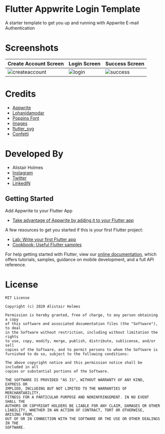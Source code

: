 # Flutter Appwrite Login Template

A starter template to get you up and running with Appwrite E-mail Authentication

# Screenshots

Create Account Screen | Login Screen | Success Screen
------------ | -------------|--------------
![createaccount](https://user-images.githubusercontent.com/22801227/94818329-49394a80-03fe-11eb-9239-9a206b88cf85.png) | ![login](https://user-images.githubusercontent.com/22801227/94818326-48a0b400-03fe-11eb-83d6-738297e42ea4.png) | ![success](https://user-images.githubusercontent.com/22801227/94818314-450d2d00-03fe-11eb-8ecb-a2d63599aa5d.png)

# Credits

* [Appwrite](https://appwrite.io/)
* [Lohanidamodar](https://github.com/lohanidamodar/flutter_appwrite)
* [Poppins Font](https://fonts.google.com/specimen/Poppins?query=popp)
* [Images](https://undraw.co/illustrations)
* [flutter_svg](https://pub.dev/packages/flutter_svg)
* [Confetti](https://pub.dev/packages/confetti)

# Developed By

* Alistair Holmes 
 * [Instagram](https://www.instagram.com/alistair.holmes/)
 * [Twitter](https://twitter.com/alistairholmes_)
 * [LinkedIN](https://www.linkedin.com/in/alistairholmes/)


## Getting Started

Add Appwrite to your Flutter App

- [Take advantage of Appwrite by adding it to your Flutter app](https://appwrite.io/docs/getting-started-for-flutter)

A few resources to get you started if this is your first Flutter project:

- [Lab: Write your first Flutter app](https://flutter.dev/docs/get-started/codelab)
- [Cookbook: Useful Flutter samples](https://flutter.dev/docs/cookbook)

For help getting started with Flutter, view our
[online documentation](https://flutter.dev/docs), which offers tutorials,
samples, guidance on mobile development, and a full API reference.

# License

	MIT License

	Copyright (c) 2020 Alistair Holmes

	Permission is hereby granted, free of charge, to any person obtaining a copy
	of this software and associated documentation files (the "Software"), to deal
	in the Software without restriction, including without limitation the rights
	to use, copy, modify, merge, publish, distribute, sublicense, and/or sell
	copies of the Software, and to permit persons to whom the Software is
	furnished to do so, subject to the following conditions:

	The above copyright notice and this permission notice shall be included in all
	copies or substantial portions of the Software.

	THE SOFTWARE IS PROVIDED "AS IS", WITHOUT WARRANTY OF ANY KIND, EXPRESS OR
	IMPLIED, INCLUDING BUT NOT LIMITED TO THE WARRANTIES OF MERCHANTABILITY,
	FITNESS FOR A PARTICULAR PURPOSE AND NONINFRINGEMENT. IN NO EVENT SHALL THE
	AUTHORS OR COPYRIGHT HOLDERS BE LIABLE FOR ANY CLAIM, DAMAGES OR OTHER
	LIABILITY, WHETHER IN AN ACTION OF CONTRACT, TORT OR OTHERWISE, ARISING FROM,
	OUT OF OR IN CONNECTION WITH THE SOFTWARE OR THE USE OR OTHER DEALINGS IN THE
	SOFTWARE.
